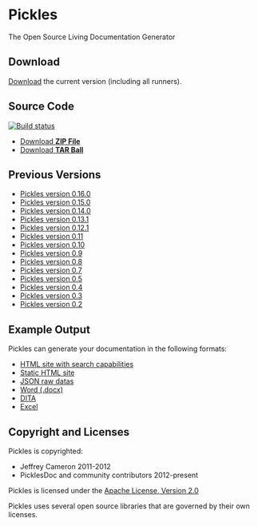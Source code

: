 # Pickles

The Open Source Living Documentation Generator


## Download

[Download](https://github.com/picklesdoc/pickles/releases/download/v0.17.4/pickles-0.17.4.zip) the current version (including all runners).

## Source Code

[![Build status](https://ci.appveyor.com/api/projects/status/rqt59hq1m2jt2a5v)](https://ci.appveyor.com/project/dirkrombauts/pickles-715)

- [Download **ZIP File**](https://github.com/picklesdoc/pickles/zipball/master)
- [Download **TAR Ball**](https://github.com/picklesdoc/pickles/tarball/master)

## Previous Versions

<!---
- [Pickles version 0.17.4](https://github.com/picklesdoc/pickles/releases/download/v0.17.4/pickles-0.17.4.zip) 
-->

- [Pickles version 0.16.0](https://github.com/picklesdoc/pickles/releases/download/v0.16.0/pickles-0.16.0.zip) 
- [Pickles version 0.15.0](https://github.com/picklesdoc/pickles/releases/download/v0.15.0/pickles-0.15.0.zip)
- [Pickles version 0.14.0](https://github.com/picklesdoc/pickles/releases/download/v0.14.0/pickles-0.14.0.zip)
- [Pickles version 0.13.1](https://github.com/picklesdoc/pickles/releases/download/v0.13.1/pickles-0.13.1.zip)
- [Pickles version 0.12.1](https://github.com/picklesdoc/pickles/releases/download/v0.12.1/pickles-0.12.1.zip)
- [Pickles version 0.11](https://github.com/picklesdoc/pickles/releases/download/v0.11.0/pickles-0.11.0.zip)
- [Pickles version 0.10](https://github.com/picklesdoc/pickles/releases/download/v0.10.0/pickles-0.10.0.zip)
- [Pickles version 0.9](https://github.com/picklesdoc/pickles/releases/download/v0.9.0/pickles-0.9.0.zip)
- [Pickles version 0.8](https://github.com/picklesdoc/pickles/releases/download/v0.8.0/pickles-0.8.0.zip)
- [Pickles version 0.7](https://github.com/picklesdoc/pickles/releases/download/v0.7.0/pickles-0.7.0.zip)
- [Pickles version 0.5](https://github.com/picklesdoc/pickles/releases/download/v0.5.0/pickles-0.5.0.zip)
- [Pickles version 0.4](https://github.com/picklesdoc/pickles/releases/download/v0.4.0/pickles-0.4.0.zip)
- [Pickles version 0.3](https://github.com/picklesdoc/pickles/releases/download/v0.3.0/pickles-0.3.0.zip)
- [Pickles version 0.2](https://github.com/picklesdoc/pickles/releases/download/v0.2.0/pickles-0.2.0.zip)
 
## Example Output

 Pickles can generate your documentation in the following formats:

- [HTML site with search capabilities](./Output/DHtml/Index.html)
- [Static HTML site](./Output/Html/index.html)
- [JSON raw datas](./Output/JSON/pickledFeatures.json)
- [Word (.docx)](./Output/Word/Pickles.docx)
- [DITA](./Output/Dita.zip)
- [Excel](./Output/Excel/features.xlsx)

## Copyright and Licenses

Pickles is copyrighted:

- Jeffrey Cameron 2011-2012
- PicklesDoc and community contributors 2012-present

Pickles is licensed under the [Apache License, Version 2.0](http://www.apache.org/licenses/LICENSE-2.0)

Pickles uses several open source libraries that are governed by their own licenses.  
